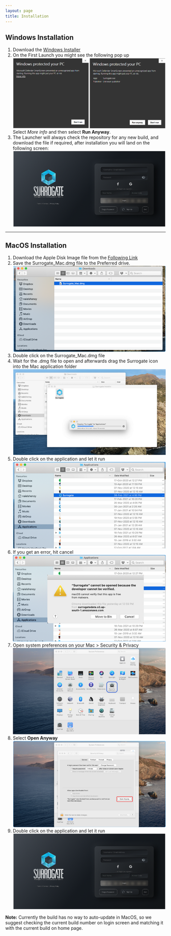 ```yaml
---
layout: page
title: Installation
---
```


Windows Installation
------


1. Download the [Windows Installer](https://surrogatedata.s3.ap-south-1.amazonaws.com/install/Surrogate.exe)
2. On the First Launch you might see the following pop up
![Alt text](assets/windows/01_runanyway.png)
Select _More info_ and then select **Run Anyway**.
3. The Launcher will always check the repository for any new build, and download the file if required, after installation you will land on the following screen:
![Alt text](assets/windows/02_login.png)

---

MacOS Installation
------

1. Download the Apple Disk Image file from the [Following Link](https://surrogatedata.s3.ap-south-1.amazonaws.com/install/Surrogate_Mac.dmg)
2. Save the Surrogate_Mac.dmg file to the Preferred drive.
![Alt text](assets/macos/01_save.png)
3. Double click on the Surrogate_Mac.dmg file
4. Wait for the .dmg file to open and afterwards drag the Surrogate icon into the Mac application folder
![Alt text](assets/macos/02_copy.png)
5. Double click on the application and let it run
![Alt text](assets/macos/03_run.png)
6. If you get an error, hit cancel
![Alt text](assets/macos/04_Error.png)
7. Open system preferences on your Mac > Security & Privacy
![Alt text](assets/macos/05_pref.png)
8. Select **Open Anyway**
![Alt text](assets/macos/06_open.png)
9. Double click on the application and let it run
![Alt text](assets/windows/02_login.png)

**Note:**
Currently the build has no way to auto-update in MacOS, so we suggest checking the current build number on login screen and matching it with the current build on home page. 
